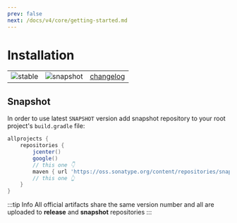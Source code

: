 ```yaml
---
prev: false
next: /docs/v4/core/getting-started.md
---
```


# Installation

<table>
    <tbody>
        <tr>
            <td><img alt="stable" src="https://img.shields.io/maven-central/v/io.noties.markwon/core.svg?label=stable"></td>
            <td><img alt="snapshot" src="https://img.shields.io/nexus/s/https/oss.sonatype.org/io.noties.markwon/core.svg?label=snapshot"></td>
            <td><a href="https://github.com/noties/Markwon/blob/master/CHANGELOG.md">changelog<OutboundLink/></a></td>
        </tr>
    </tbody>
</table>

<ArtifactPicker4 />

## Snapshot

In order to use latest `SNAPSHOT` version add snapshot repository 
to your root project's `build.gradle` file:

```groovy
allprojects {
    repositories {
        jcenter()
        google()
        // this one 👇
        maven { url 'https://oss.sonatype.org/content/repositories/snapshots/' } // 👈 this one
        // this one 👆
    }
}
```

:::tip Info
All official artifacts share the same version number and all 
are uploaded to **release** and **snapshot** repositories
:::

